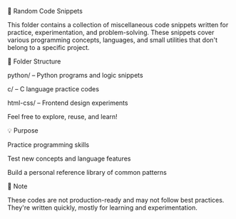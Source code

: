 🧩 Random Code Snippets

This folder contains a collection of miscellaneous code snippets written for practice, experimentation, and problem-solving. These snippets cover various programming concepts, languages, and small utilities that don't belong to a specific project.

📁 Folder Structure

python/ – Python programs and logic snippets

c/ – C language practice codes

html-css/ – Frontend design experiments

Feel free to explore, reuse, and learn!

💡 Purpose

Practice programming skills

Test new concepts and language features

Build a personal reference library of common patterns

📌 Note

These codes are not production-ready and may not follow best practices. They're written quickly, mostly for learning and experimentation.
